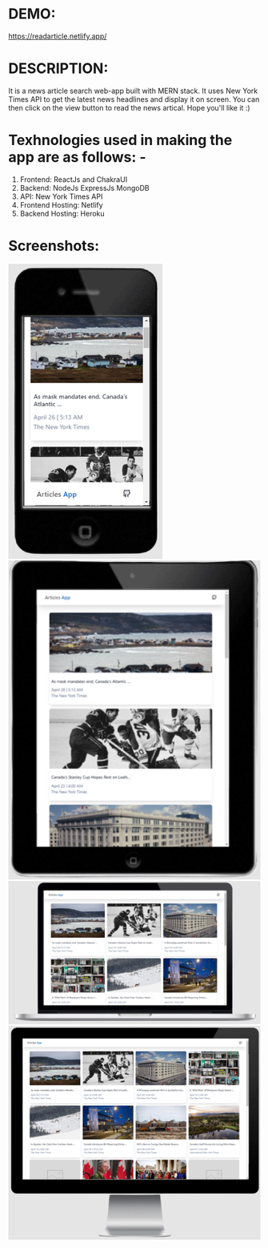 # DEMO:
https://readarticle.netlify.app/


# DESCRIPTION:
It is a news article search web-app built with MERN stack. It uses New York Times API to get the latest news headlines and display it on screen. You can then click on the view button to read the news artical.
Hope you'll like it :)

# Texhnologies used in making the app are as follows: -
1. Frontend: ReactJs and ChakraUI
2. Backend: NodeJs ExpressJs MongoDB
3. API: New York Times API
5. Frontend Hosting: Netlify
6. Backend Hosting: Heroku

# Screenshots:

<img src="/screenshots/screenshot1.jpg"/>
<img src="/screenshots/screenshot2.jpg"/>
<img src="/screenshots/screenshot3.jpg"/>
<img src="/screenshots/screenshot4.jpg"/>

